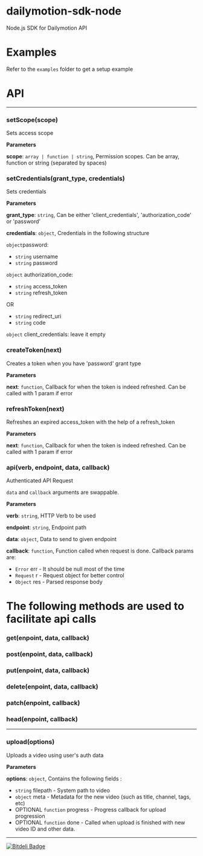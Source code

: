 dailymotion-sdk-node
====================

Node.js SDK for Dailymotion API

# Examples
Refer to the `examples` folder to get a setup example

# API


* * *

### setScope(scope) 

Sets access scope

**Parameters**

**scope**: `array | function | string`, Permission scopes. Can be array, function or string (separated by spaces)



### setCredentials(grant_type, credentials) 

Sets credentials

**Parameters**

**grant_type**: `string`, Can be either 'client_credentials', 'authorization_code' or 'password'

**credentials**: `object`, Credentials in the following structure

`object`password:

* `string` username
* `string` password

`object` authorization_code:

* `string` access_token
* `string` refresh_token

OR

* `string` redirect_uri
* `string` code

`object` client_credentials:
leave it empty



### createToken(next) 

Creates a token when you have 'password' grant type

**Parameters**

**next**: `function`, Callback for when the token is indeed refreshed. Can be called with 1 param if error



### refreshToken(next) 

Refreshes an expired access_token with the help of a refresh_token

**Parameters**

**next**: `function`, Callback for when the token is indeed refreshed. Can be called with 1 param if error



### api(verb, endpoint, data, callback) 

Authenticated API Request

`data` and `callback` arguments are swappable.

**Parameters**

**verb**: `string`, HTTP Verb to be used

**endpoint**: `string`, Endpoint path

**data**: `object`, Data to send to given endpoint

**callback**: `function`, Function called when request is done. Callback params are:

* `Error` err  - It should be null most of the time
* `Request` r  - Request object for better control
* `Object` res - Parsed response body

# The following methods are used to facilitate api calls
### get(enpoint, data, callback)
### post(enpoint, data, callback)
### put(enpoint, data, callback)
### delete(enpoint, data, callback)
### patch(enpoint, callback)
### head(enpoint, callback)

***


### upload(options) 

Uploads a video using user's auth data

**Parameters**

**options**: `object`, Contains the following fields :

* `string` filepath - System path to video
* `object` meta - Metadata for the new video (such as title, channel, tags, etc)
* OPTIONAL `function` progress - Progress callback for upload progression
* OPTIONAL `function` done - Called when upload is finished with new video ID and other data.




* * *





[![Bitdeli Badge](https://d2weczhvl823v0.cloudfront.net/OtaK/dailymotion-sdk-node/trend.png)](https://bitdeli.com/free "Bitdeli Badge")

